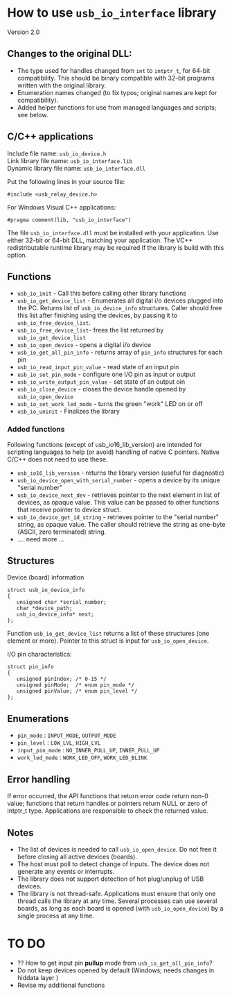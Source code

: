 How to use `usb_io_interface` library
===================================

Version 2.0

Changes to the original DLL:
----------------------------

* The type used for handles changed from `int` to `intptr_t`, for 64-bit compatibility. 
  This should be binary compatible with 32-bit programs written with the original library.
* Enumeration names changed (to fix typos; original names are kept for compatibility).
* Added helper functions for use from managed languages and scripts; see below.


C/C++ applications
--------------------------------

Include file name: `usb_io_device.h`  
Link library file name: `usb_io_interface.lib`  
Dynamic library file name: `usb_io_interface.dll`

Put the following lines in your source file:

    #include <usb_relay_device.h>

For Windows Visual C++ applications:

    #pragma comment(lib, "usb_io_interface")

The file `usb_io_interface.dll` must be installed with your application. Use either 32-bit or 64-bit DLL, matching your application. The VC++ redistributable runtime library may be required if the library is build with this option.


Functions
-------------

* `usb_io_init` - Call this before calling other library functions
* `usb_io_get_device_list` - Enumerates all digital i/o devices plugged into the PC. Returns list of `usb_io_device_info` structures. Caller should free this list after finishing using the devices, by passing it to `usb_io_free_device_list`.
* `usb_io_free_device_list`- frees the list returned by `usb_io_get_device_list`
* `usb_io_open_device` - opens a digital i/o device
* `usb_io_get_all_pin_info` - returns array of `pin_info` structures for each pin
* `usb_io_read_input_pin_value` - read state of an input pin
* `usb_io_set_pin_mode` - configure one I/O pin as input or output
* `usb_io_write_output_pin_value` - set state of an output oin
* `usb_io_close_device` - closes the device handle opened by `usb_io_open_device`
* `usb_io_set_work_led_mode` - turns the green "work" LED on or off
* `usb_io_uninit` -  Finalizes the library


### Added functions

Following functions (except of usb_io16_lib_version) are intended for scripting languages to help (or avoid) handling of native C pointers.
Native C/C++ does not need to use these.

*  `usb_io16_lib_version` - returns the library version (useful for diagnostic)
*  `usb_io_device_open_with_serial_number` - opens a device by its unique "serial number"
*  `usb_io_device_next_dev` - retrieves pointer to the next element in list of devices, as opaque value.
  This value can be passed to other functions that receive pointer to device struct.
*  `usb_io_device_get_id_string` - retrieves pointer to the "serial number" string, as opaque value.
  The caller should retrieve the string as one-byte (ASCII, zero terminated) string.
*  .... need more ...

Structures
-----------

Device (board) information

    struct usb_io_device_info
    {
	   unsigned char *serial_number;
       char *device_path;
       usb_io_device_info* next;
    };

Function `usb_io_get_device_list` returns a list of these structures (one element or more). Pointer to this struct is input for `usb_io_open_device`.

I/O pin characteristics:

    struct pin_info 
    {
       unsigned pinIndex; /* 0-15 */
       unsigned pinMode;  /* enum pin_mode */
       unsigned pinValue; /* enum pin_level */
    };
    

Enumerations
--------------

* `pin_mode` : `INPUT_MODE`, `OUTPUT_MODE`
* `pin_level` : `LOW_LVL`, `HIGH_LVL`
* `input_pin_mode` : `NO_INNER_PULL_UP`, `INNER_PULL_UP`
* `work_led_mode` : `WORK_LED_OFF`, `WORK_LED_BLINK`

## Error handling

If error occurred, the API functions that return error code return non-0 value; functions that return handles or pointers return NULL or zero of intptr_t type. Applications are responsible to check the returned value.


## Notes

* The list of devices is needed to call `usb_io_open_device`. Do not free it before closing all active devices (boards).
* The host must poll to detect change of inputs. The device does not generate any events or interrupts.
* The library does not support detection of hot plug/unplug of USB devices.
*  The library is not thread-safe. Applications must ensure that only one thread calls the library at any time. Several processes can use several boards, as long as each board is opened (with `usb_io_open_device`) by a single process at any time. 

TO DO
======
* ?? How to get input pin **pullup** mode from `usb_io_get_all_pin_info`?
* Do not keep devices opened by default (Windows; needs changes in hiddata layer )
* Revise my additional functions
